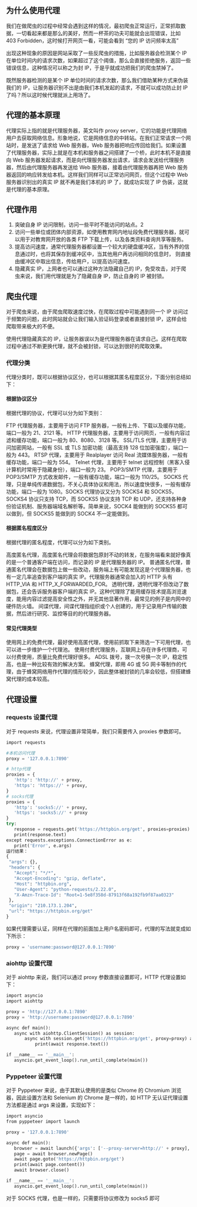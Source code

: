 ## 为什么使用代理

我们在做爬虫的过程中经常会遇到这样的情况，最初爬虫正常运行，正常抓取数据，一切看起来都是那么的美好，然而一杯茶的功夫可能就会出现错误，比如 403 Forbidden，这时候打开网页一看，可能会看到 “您的 IP 访问频率太高”

出现这种现象的原因是网站采取了一些反爬虫的措施，比如服务器会检测某个 IP 在单位时间内的请求次数，如果超过了这个阈值，那么会直接拒绝服务，返回一些错误信息，这种情况可以称之为封 IP，于是乎就成功把我们的爬虫禁掉了。

既然服务器检测的是某个 IP 单位时间的请求次数，那么我们借助某种方式来伪装我们的 IP，让服务器识别不出是由我们本机发起的请求，不就可以成功防止封 IP 了吗？所以这时候代理就派上用场了。

## 代理的基本原理

代理实际上指的就是代理服务器，英文叫作 proxy server，它的功能是代理网络用户去获取网络信息。形象地说，它是网络信息的中转站。在我们正常请求一个网站时，是发送了请求给 Web 服务器，Web 服务器把响应传回给我们。如果设置了代理服务器，实际上就是在本机和服务器之间搭建了一个桥，此时本机不是直接向 Web 服务器发起请求，而是向代理服务器发出请求，请求会发送给代理服务器，然后由代理服务器再发送给 Web 服务器，接着由代理服务器再把 Web 服务器返回的响应转发给本机。这样我们同样可以正常访问网页，但这个过程中 Web 服务器识别出的真实 IP 就不再是我们本机的 IP 了，就成功实现了 IP 伪装，这就是代理的基本原理。

## 代理作用

1. 突破自身 IP 访问限制，访问一些平时不能访问的站点。2
2. 访问一些单位或团体内部资源，如使用教育网内地址段免费代理服务器，就可以用于对教育网开放的各类 FTP 下载上传，以及各类资料查询共享等服务。
3. 提高访问速度，通常代理服务器都设置一个较大的硬盘缓冲区，当有外界的信息通过时，也将其保存到缓冲区中，当其他用户再访问相同的信息时， 则直接由缓冲区中取出信息，传给用户，以提高访问速度。
4. 隐藏真实 IP，上网者也可以通过这种方法隐藏自己的 IP，免受攻击，对于爬虫来说，我们用代理就是为了隐藏自身 IP，防止自身的 IP 被封锁。

## 爬虫代理

对于爬虫来说，由于爬虫爬取速度过快，在爬取过程中可能遇到同一个 IP 访问过于频繁的问题，此时网站就会让我们输入验证码登录或者直接封锁 IP，这样会给爬取带来极大的不便。

使用代理隐藏真实的 IP，让服务器误以为是代理服务器在请求自己。这样在爬取过程中通过不断更换代理，就不会被封锁，可以达到很好的爬取效果。

### 代理分类

代理分类时，既可以根据协议区分，也可以根据其匿名程度区分，下面分别总结如下：

#### 根据协议区分

根据代理的协议，代理可以分为如下类别：

FTP 代理服务器，主要用于访问 FTP 服务器，一般有上传、下载以及缓存功能，端口一般为 21、2121 等。
HTTP 代理服务器，主要用于访问网页，一般有内容过滤和缓存功能，端口一般为 80、8080、3128 等。
SSL/TLS 代理，主要用于访问加密网站，一般有 SSL 或 TLS 加密功能（最高支持 128 位加密强度），端口一般为 443。
RTSP 代理，主要用于 Realplayer 访问 Real 流媒体服务器，一般有缓存功能，端口一般为 554。
Telnet 代理，主要用于 telnet 远程控制（黑客入侵计算机时常用于隐藏身份），端口一般为 23。
POP3/SMTP 代理，主要用于 POP3/SMTP 方式收发邮件，一般有缓存功能，端口一般为 110/25。
SOCKS 代理，只是单纯传递数据包，不关心具体协议和用法，所以速度快很多，一般有缓存功能，端口一般为 1080。SOCKS 代理协议又分为 SOCKS4 和 SOCKS5，SOCKS4 协议只支持 TCP，而 SOCKS5 协议支持 TCP 和 UDP，还支持各种身份验证机制、服务器端域名解析等。简单来说，SOCK4 能做到的 SOCKS5 都可以做到，但 SOCKS5 能做到的 SOCK4 不一定能做到。

#### 根据匿名程度区分

根据代理的匿名程度，代理可以分为如下类别。

高度匿名代理，高度匿名代理会将数据包原封不动的转发，在服务端看来就好像真的是一个普通客户端在访问，而记录的 IP 是代理服务器的 IP。
普通匿名代理，普通匿名代理会在数据包上做一些改动，服务端上有可能发现这是个代理服务器，也有一定几率追查到客户端的真实 IP。代理服务器通常会加入的 HTTP 头有 HTTP_VIA 和 HTTP_X_FORWARDED_FOR。
透明代理，透明代理不但改动了数据包，还会告诉服务器客户端的真实 IP。这种代理除了能用缓存技术提高浏览速度，能用内容过滤提高安全性之外，并无其他显著作用，最常见的例子是内网中的硬件防火墙。
间谍代理，间谍代理指组织或个人创建的，用于记录用户传输的数据，然后进行研究、监控等目的的代理服务器。

#### 常见代理类型

使用网上的免费代理，最好使用高匿代理，使用前抓取下来筛选一下可用代理，也可以进一步维护一个代理池。
使用付费代理服务，互联网上存在许多代理商，可以付费使用，质量比免费代理好很多。
ADSL 拨号，拨一次号换一次 IP，稳定性高，也是一种比较有效的解决方案。
蜂窝代理，即用 4G 或 5G 网卡等制作的代理，由于蜂窝网络用作代理的情形较少，因此整体被封锁的几率会较低，但搭建蜂窝代理的成本较高。

## 代理设置

### requests 设置代理

对于 requests 来说，代理设置非常简单，我们只需要传入 proxies 参数即可。

```python
import requests

#本机访问代理
proxy = '127.0.0.1:7890'

# http代理
proxies = {
   'http': 'http://' + proxy,
   'https': 'https://' + proxy,
}
# socks代理
proxies = {
   'http': 'socks5://' + proxy,
   'https': 'socks5://' + proxy
}
try:
   response = requests.get('https://httpbin.org/get', proxies=proxies)
   print(response.text)
except requests.exceptions.ConnectionError as e:
   print('Error', e.args)
运行结果：
{
 "args": {},
 "headers": {
   "Accept": "*/*",
   "Accept-Encoding": "gzip, deflate",
   "Host": "httpbin.org",
   "User-Agent": "python-requests/2.22.0",
   "X-Amzn-Trace-Id": "Root=1-5e8f358d-87913f68a192fb9f87aa0323"
 },
 "origin": "210.173.1.204",
 "url": "https://httpbin.org/get"
}
```

如果代理需要认证，同样在代理的前面加上用户名密码即可，代理的写法就变成如下所示：

```python
proxy = 'username:password@127.0.0.1:7890'
```

### aiohttp 设置代理

对于 aiohttp 来说，我们可以通过 proxy 参数直接设置即可，HTTP 代理设置如下：

```python
import asyncio
import aiohttp

proxy = 'http://127.0.0.1:7890'
proxy = 'http://username:password@127.0.0.1:7890'

async def main():
   async with aiohttp.ClientSession() as session:
       async with session.get('https://httpbin.org/get', proxy=proxy) as response:
           print(await response.text())

if __name__ == '__main__':
   asyncio.get_event_loop().run_until_complete(main())
```

### Pyppeteer 设置代理

对于 Pyppeteer 来说，由于其默认使用的是类似 Chrome 的 Chromium 浏览器，因此设置方法和 Selenium 的 Chrome 是一样的，如 HTTP 无认证代理设置方法都是通过 args 来设置，实现如下：

```python
import asyncio
from pyppeteer import launch

proxy = '127.0.0.1:7890'

async def main():
   browser = await launch({'args': ['--proxy-server=http://' + proxy], 'headless': False})
   page = await browser.newPage()
   await page.goto('https://httpbin.org/get')
   print(await page.content())
   await browser.close()

if __name__ == '__main__':
   asyncio.get_event_loop().run_until_complete(main())
```

对于 SOCKS 代理，也是一样的，只需要将协议修改为 socks5 即可

